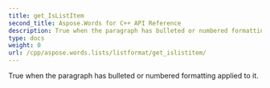 ```yaml
---
title: get_IsListItem
second_title: Aspose.Words for C++ API Reference
description: True when the paragraph has bulleted or numbered formatting applied to it. 
type: docs
weight: 0
url: /cpp/aspose.words.lists/listformat/get_islistitem/
---
```


True when the paragraph has bulleted or numbered formatting applied to it. 

